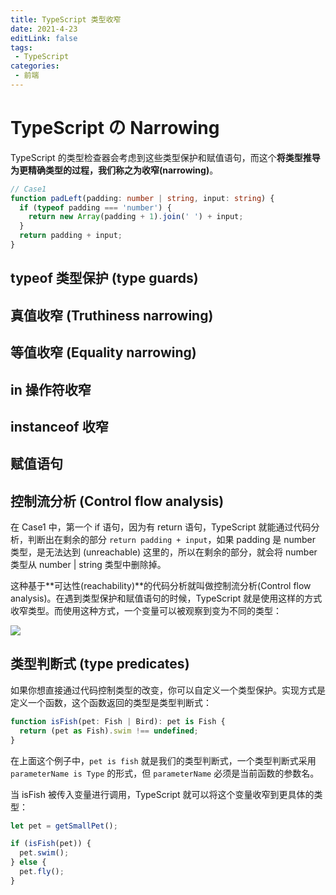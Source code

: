 ```yaml
---
title: TypeScript 类型收窄
date: 2021-4-23
editLink: false
tags:
 - TypeScript
categories:
 - 前端
---
```


# TypeScript の Narrowing

TypeScript 的类型检查器会考虑到这些类型保护和赋值语句，而这个**将类型推导为更精确类型的过程，我们称之为收窄(narrowing)**。

```typescript
// Case1
function padLeft(padding: number | string, input: string) {
  if (typeof padding === 'number') {
    return new Array(padding + 1).join(' ') + input;
  }
  return padding + input;
}
```

## typeof 类型保护 (type guards)

## 真值收窄 (Truthiness narrowing)

## 等值收窄 (Equality narrowing)

## in 操作符收窄

## instanceof 收窄

## 赋值语句

## 控制流分析 (Control flow analysis)

在 Case1 中，第一个 if 语句，因为有 return 语句，TypeScript 就能通过代码分析，判断出在剩余的部分 `return padding + input`，如果 padding 是 number 类型，是无法达到 (unreachable) 这里的，所以在剩余的部分，就会将 number 类型从 number | string 类型中删除掉。

这种基于**可达性(reachability)**的代码分析就叫做控制流分析(Control flow analysis)。在遇到类型保护和赋值语句的时候，TypeScript 就是使用这样的方式收窄类型。而使用这种方式，一个变量可以被观察到变为不同的类型：

![](https://camo.githubusercontent.com/20af38f788785d0d679c41fb5a30716dab8b06f73c4a85b2c6a00bd2050a3108/68747470733a2f2f63646e2e6a7364656c6976722e6e65742f67682f6d717971696e6766656e672f706963747572652f2545362538452541372545352538382542362545362542352538312545352538382538362545362539452539302e706e67)

## 类型判断式 (type predicates)

如果你想直接通过代码控制类型的改变，你可以自定义一个类型保护。实现方式是定义一个函数，这个函数返回的类型是类型判断式：

```typescript
function isFish(pet: Fish | Bird): pet is Fish {
  return (pet as Fish).swim !== undefined;
}
```

在上面这个例子中，`pet is fish` 就是我们的类型判断式，一个类型判断式采用 `parameterName is Type` 的形式，但 `parameterName` 必须是当前函数的参数名。

当 isFish 被传入变量进行调用，TypeScript 就可以将这个变量收窄到更具体的类型：

```typescript
let pet = getSmallPet();

if (isFish(pet)) {
  pet.swim();
} else {
  pet.fly();
}
```
